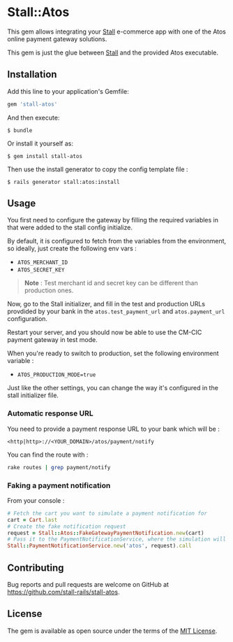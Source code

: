 # Stall::Atos

This gem allows integrating your [Stall](https://github.com/stall-rails/stall)
e-commerce app with one of the Atos online payment gateway solutions.

This gem is just the glue between [Stall](https://github.com/stall-rails/stall)
and the provided Atos executable.

## Installation

Add this line to your application's Gemfile:

```ruby
gem 'stall-atos'
```

And then execute:

    $ bundle

Or install it yourself as:

    $ gem install stall-atos

Then use the install generator to copy the config template file :

    $ rails generator stall:atos:install


## Usage

You first need to configure the gateway by filling the required variables in
that were added to the stall config initialize.

By default, it is configured to fetch from the variables from the environment,
so ideally, just create the following env vars :

- `ATOS_MERCHANT_ID`
- `ATOS_SECRET_KEY`

> **Note** : Test merchant id and secret key can be different than production
ones.

Now, go to the Stall initializer, and fill in the test and production URLs
provdided by your bank in the `atos.test_payment_url` and `atos.payment_url`
configuration.

Restart your server, and you should now be able to use the CM-CIC payment
gateway in test mode.

When you're ready to switch to production, set the following environment
variable :

- `ATOS_PRODUCTION_MODE=true`

Just like the other settings, you can change the way it's configured in the
stall initializer file.

### Automatic response URL

You need to provide a payment response URL to your bank which will be :

```text
<http|http>://<YOUR_DOMAIN>/atos/payment/notify
```

You can find the route with :

```bash
rake routes | grep payment/notify
```

### Faking a payment notification

From your console :

```ruby
# Fetch the cart you want to simulate a payment notification for
cart = Cart.last
# Create the fake notification request
request = Stall::Atos::FakeGatewayPaymentNotification.new(cart)
# Pass it to the PaymentNotificationService, where the simulation will take place
Stall::PaymentNotificationService.new('atos', request).call
```

## Contributing

Bug reports and pull requests are welcome on GitHub at https://github.com/stall-rails/stall-atos.

## License

The gem is available as open source under the terms of the [MIT License](http://opensource.org/licenses/MIT).

